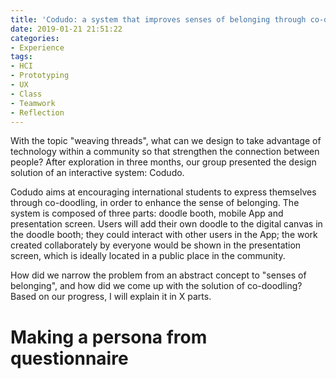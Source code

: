 ```yaml
---
title: 'Codudo: a system that improves senses of belonging through co-doodling'
date: 2019-01-21 21:51:22
categories:
- Experience
tags:
- HCI
- Prototyping
- UX
- Class
- Teamwork
- Reflection
---
```

With the topic "weaving threads", what can we design to take advantage of technology within a community so that strengthen the connection between people? After exploration in three months, our group presented the design solution of an interactive system: Codudo.

Codudo aims at encouraging international students to express themselves through co-doodling, in order to enhance the sense of belonging. The system is composed of three parts: doodle booth, mobile App and presentation screen. Users will add their own doodle to the digital canvas in the doodle booth; they could interact with other users in the App; the work created collaborately by everyone would be shown in the presentation screen, which is ideally located in a public place in the community.

How did we narrow the problem from an abstract concept to "senses of belonging", and how did we come up with the solution of co-doodling? Based on our progress, I will explain it in X parts.

# Making a persona from questionnaire

 